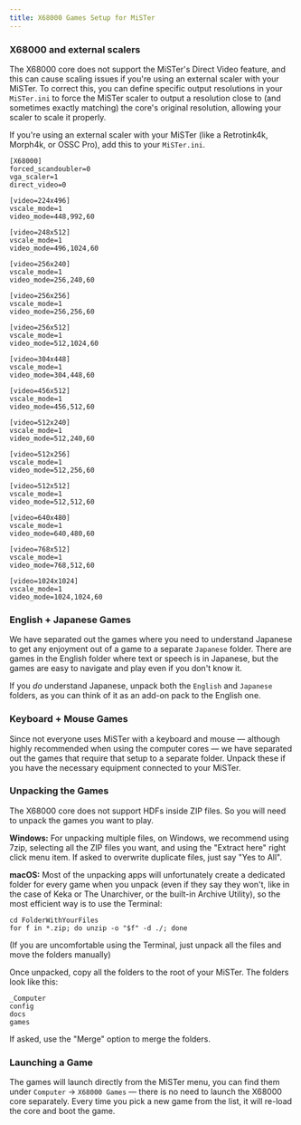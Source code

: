 ```yaml
---
title: X68000 Games Setup for MiSTer
--- 
```


### X68000 and external scalers

The X68000 core does not support the MiSTer's Direct Video feature, and this can cause scaling issues if you're using an external scaler with your MiSTer. To correct this, you can define specific output resolutions in your `MiSTer.ini` to force the MiSTer scaler to output a resolution close to (and sometimes exactly matching) the core's original resolution, allowing your scaler to scale it properly.

If you're using an external scaler with your MiSTer (like a Retrotink4k, Morph4k, or OSSC Pro), add this to your `MiSTer.ini`.
```
[X68000]
forced_scandoubler=0
vga_scaler=1
direct_video=0

[video=224x496]
vscale_mode=1
video_mode=448,992,60

[video=248x512]
vscale_mode=1
video_mode=496,1024,60

[video=256x240]
vscale_mode=1
video_mode=256,240,60

[video=256x256]
vscale_mode=1
video_mode=256,256,60

[video=256x512]
vscale_mode=1
video_mode=512,1024,60

[video=304x448]
vscale_mode=1
video_mode=304,448,60

[video=456x512]
vscale_mode=1
video_mode=456,512,60

[video=512x240]
vscale_mode=1
video_mode=512,240,60

[video=512x256]
vscale_mode=1
video_mode=512,256,60

[video=512x512]
vscale_mode=1
video_mode=512,512,60

[video=640x480]
vscale_mode=1
video_mode=640,480,60

[video=768x512]
vscale_mode=1
video_mode=768,512,60

[video=1024x1024]
vscale_mode=1
video_mode=1024,1024,60
```

### English + Japanese Games

We have separated out the games where you need to understand Japanese to get any enjoyment out of a game to a separate `Japanese` folder. There are games in the English folder where text or speech is in Japanese, but the games are easy to navigate and play even if you don't know it.

If you *do* understand Japanese, unpack both the `English` and `Japanese` folders, as you can think of it as an add-on pack to the English one.

### Keyboard + Mouse Games

Since not everyone uses MiSTer with a keyboard and mouse — although highly recommended when using the computer cores — we have separated out the games that require that setup to a separate folder. Unpack these if you have the necessary equipment connected to your MiSTer.

### Unpacking the Games

The X68000 core does not support HDFs inside ZIP files. So you will need to unpack the games you want to play.

**Windows:** For unpacking multiple files, on Windows, we recommend using 7zip, selecting all the ZIP files you want, and using the "Extract here" right click menu item. If asked to overwrite duplicate files, just say "Yes to All".

**macOS:** Most of the unpacking apps will unfortunately create a dedicated folder for every game when you unpack (even if they say they won't, like in the case of Keka or The Unarchiver, or the built-in Archive Utility), so the most efficient way is to use the Terminal:

```
cd FolderWithYourFiles
for f in *.zip; do unzip -o "$f" -d ./; done
````

(If you are uncomfortable using the Terminal, just unpack all the files and move the folders manually)

Once unpacked, copy all the folders to the root of your MiSTer. The folders look like this:

```
_Computer
config
docs
games
```

If asked, use the "Merge" option to merge the folders.

### Launching a Game

The games will launch directly from the MiSTer menu, you can find them under `Computer` → `X68000 Games` — there is no need to launch the X68000 core separately. Every time you pick a new game from the list, it will re-load the core and boot the game.


<script>
        document.addEventListener("DOMContentLoaded", function () {
            // Select h3 and below
            const headings = document.querySelectorAll("h3[id], h4[id], h5[id], h6[id]");

            headings.forEach((heading) => {
                // Make the heading clickable
                heading.classList.add("clickable-heading");

                // Add a click event listener that will navigate to the anchor link
                heading.addEventListener("click", function () {
                    const slug = heading.id;
                    window.location.hash = `#${slug}`;
                });

                // Add a visual indicator (e.g., a link icon that appears on hover)
                const linkIcon = document.createElement("span");
                linkIcon.innerHTML = " 🔗";
                linkIcon.style.opacity = "0";
                linkIcon.style.transition = "opacity 0.2s";
                linkIcon.style.fontSize = "80%";

                heading.appendChild(linkIcon);

                // Show the link icon when hovering over the heading
                heading.addEventListener("mouseover", () => {
                    linkIcon.style.opacity = "1";
                });
                heading.addEventListener("mouseout", () => {
                    linkIcon.style.opacity = "0";
                });
            });
        });
</script>
